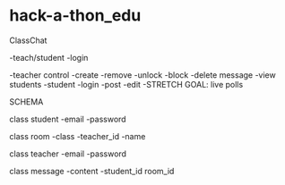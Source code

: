 # hack-a-thon_edu

ClassChat

-teach/student
	-login

-teacher control
	-create
	-remove
	-unlock
	-block
	-delete message
	-view students
-student
	-login
	-post
	-edit
-STRETCH GOAL: live polls


SCHEMA

class student
	-email
	-password

class room
	-class
	-teacher_id
	-name

class teacher
	-email
	-password

class message
	-content
	-student_id
	room_id